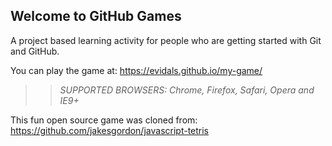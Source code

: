 ## Welcome to GitHub Games

A project based learning activity for people who are getting started with Git and GitHub.

You can play the game at: https://evidals.github.io/my-game/

>> _*SUPPORTED BROWSERS*: Chrome, Firefox, Safari, Opera and IE9+_

This fun open source game was cloned from: https://github.com/jakesgordon/javascript-tetris
